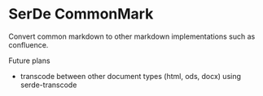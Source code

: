 # SerDe CommonMark
Convert common markdown to other markdown implementations such as confluence.

Future plans
  - transcode between other document types (html, ods, docx) using serde-transcode
